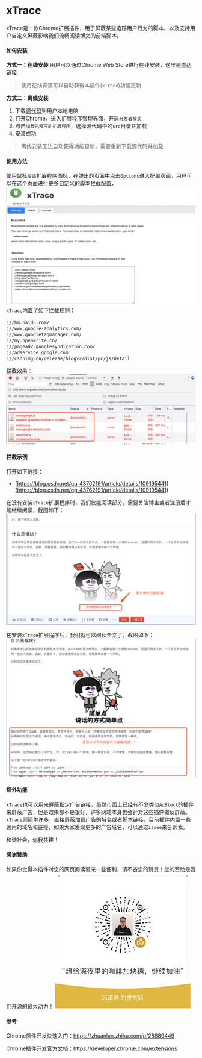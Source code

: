 # xTrace

xTrace是一款Chrome扩展插件，用于屏蔽某些追踪用户行为的脚本，以及支持用户自定义屏蔽影响我们流畅阅读博文的前端脚本。

#### 如何安装
**方式一：在线安装**
用户可以通过Chrome Web Store进行在线安装，这里是[直达链接](https://chrome.google.com/webstore/detail/xtrace/gnoegjcomgnaofcdeckopfoajfbboplb?hl=en-US)
> 使用在线安装可以自动获得本插件(`xTrace`)功能更新

**方式二：离线安装**
1. 下载[源代码](https://github.com/StevenX911/xTrace)到用户本地电脑
2. 打开Chrome，进入扩展程序管理界面，开启`开发者模式`
3. 点击`加载已解压的扩展程序`，选择源代码中的`src`目录并加载
4. 安装成功
> 离线安装无法自动获得功能更新，需要重新下载源代码并加载

#### 使用方法

使用鼠标`左击`扩展程序图标，在弹出的页面中点击`Options`进入配置页面，用户可以在这个页面进行更多自定义的脚本拦截配置，
![设置界面](screenshot/setting.png)
`xTrace`内置了如下拦截规则：

```
://hm.baidu.com/
://www.google-analytics.com/
://www.googletagmanager.com/
://my.openwrite.cn/
://pagead2.googlesyndication.com/
://adservice.google.com
://csdnimg.cn/release/blogv2/dist/pc/js/detail
```

拦截效果：
![设置界面](screenshot/sample-3.png)

#### 拦截示例

打开如下链接：

- [https://blog.csdn.net/qq_43762191/article/details/109195441](https://blog.csdn.net/qq_43762191/article/details/109195441)

在没有安装`xTrace`扩展程序时，我们仅能阅读部分，需要关注博主或者注册后才能继续阅读，截图如下：
![隐藏博文](screenshot/sample-1.png)

在安装`xTrace`扩展程序后，我们就可以阅读全文了，截图如下：
![展开博文](screenshot/sample-2.png)

#### 额外功能

`xTrace`也可以用来屏蔽指定广告链接，虽然市面上已经有不少类似`AdBlock`的插件来屏蔽广告，但是效果都不是很好，许多网站本身也会针对这些插件做反屏蔽。`xTrace`则简单许多，直接屏蔽加载广告的域名或者脚本链接，目前插件内置一些通用的域名和链接，如果大家发现更多的广告域名，可以通过`issue`来告诉我。

和谐社会，你我共建！

#### 感谢赞助

如果你觉得本插件对您的网页阅读带来一些便利，请不吝您的赞赏！您的赞助是我们开源的最大动力！
![感谢赞赏](screenshot/donate.jpeg)

#### 参考

Chrome插件开发快速入门：https://zhuanlan.zhihu.com/p/28889449

Chrome插件开发官方文档：https://developer.chrome.com/extensions